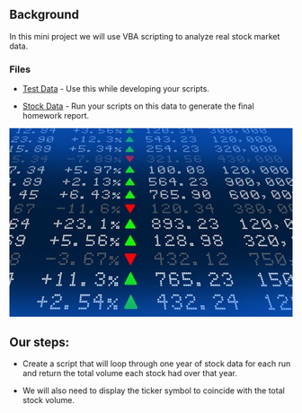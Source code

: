 ## Background

In this mini project  we will use VBA scripting to analyze real stock market data. 


### Files

* [Test Data](Resources/alphabtical_testing.xlsx) - Use this while developing your scripts.

* [Stock Data](Resources/Multiple_year_stock_data.xlsx) - Run your scripts on this data to generate the final homework report.


![stock Market](Images/stockmarket.jpg)



## Our steps:

* Create a script that will loop through one year of stock data for each run and return the total volume each stock had over that year.

* We will also need to display the ticker symbol to coincide with the total stock volume.
